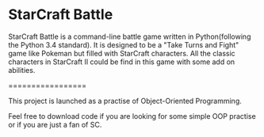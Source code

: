 **StarCraft Battle**
=================

StarCraft Battle is a command-line battle game written in Python(following the Python 3.4 standard). It is designed to be a "Take Turns and Fight" game like Pokeman but filled with StarCraft characters. All the classic characters in StarCraft II could be find in this game with some add on abilities.

=================

This project is launched as a practise of Object-Oriented Programming.

Feel free to download code if you are looking for some simple OOP practise or if you are just a fan of SC.